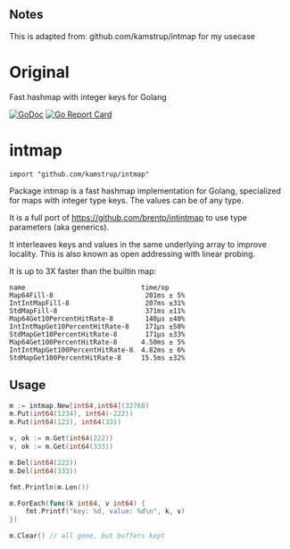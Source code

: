 ## Notes
This is adapted from: github.com/kamstrup/intmap for my usecase

# Original
Fast hashmap with integer keys for Golang

[![GoDoc](https://godoc.org/github.com/kamstrup/intmap?status.svg)](https://godoc.org/github.com/kamstrup/intmap)
[![Go Report Card](https://goreportcard.com/badge/github.com/kamstrup/intmap)](https://goreportcard.com/report/github.com/kamstrup/intmap)

# intmap

    import "github.com/kamstrup/intmap"

Package intmap is a fast hashmap implementation for Golang, specialized for maps with integer type keys.
The values can be of any type.

It is a full port of https://github.com/brentp/intintmap to use type parameters (aka generics).

It interleaves keys and values in the same underlying array to improve locality.
This is also known as open addressing with linear probing.

It is up to 3X faster than the builtin map:
```
name                             time/op
Map64Fill-8                       201ms ± 5%
IntIntMapFill-8                   207ms ±31%
StdMapFill-8                      371ms ±11%
Map64Get10PercentHitRate-8        148µs ±40%
IntIntMapGet10PercentHitRate-8    171µs ±50%
StdMapGet10PercentHitRate-8       171µs ±33%
Map64Get100PercentHitRate-8      4.50ms ± 5%
IntIntMapGet100PercentHitRate-8  4.82ms ± 6%
StdMapGet100PercentHitRate-8     15.5ms ±32%
```

## Usage

```go
m := intmap.New[int64,int64](32768)
m.Put(int64(1234), int64(-222))
m.Put(int64(123), int64(33))

v, ok := m.Get(int64(222))
v, ok := m.Get(int64(333))

m.Del(int64(222))
m.Del(int64(333))

fmt.Println(m.Len())

m.ForEach(func(k int64, v int64) {
    fmt.Printf("key: %d, value: %d\n", k, v)
})

m.Clear() // all gone, but buffers kept
```
